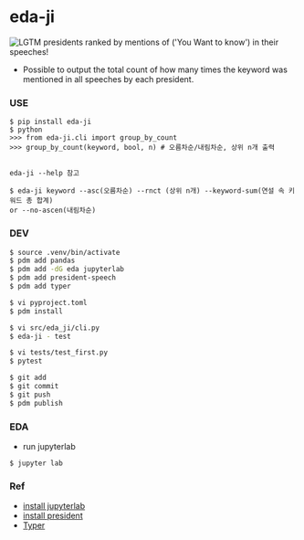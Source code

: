# eda-ji

![LGTM](https://i.lgtm.fun/1yei.gif)
presidents ranked by mentions of ('You Want to know') in their speeches!
+ Possible to output the total count of how many times the keyword was mentioned in all speeches by each president.
### USE
```
$ pip install eda-ji
$ python
>>> from eda-ji.cli import group_by_count
>>> group_by_count(keyword, bool, n) # 오름차순/내림차순, 상위 n개 출력


eda-ji --help 참고

$ eda-ji keyword --asc(오름차순) --rnct (상위 n개) --keyword-sum(연설 속 키워드 총 합계)
or --no-ascen(내림차순)
```

### DEV
```bash
$ source .venv/bin/activate
$ pdm add pandas
$ pdm add -dG eda jupyterlab
$ pdm add president-speech
$ pdm add typer

$ vi pyproject.toml
$ pdm install

$ vi src/eda_ji/cli.py
$ eda-ji - test

$ vi tests/test_first.py
$ pytest

$ git add
$ git commit
$ git push
$ pdm publish
```

### EDA
- run jupyterlab
```
$ jupyter lab
```

### Ref
- [install jupyterlab](https://jupyter.org/install)
- [install president](https://pypi.org/project/president-speech/)
- [Typer](https://pypi.org/project/typer)


